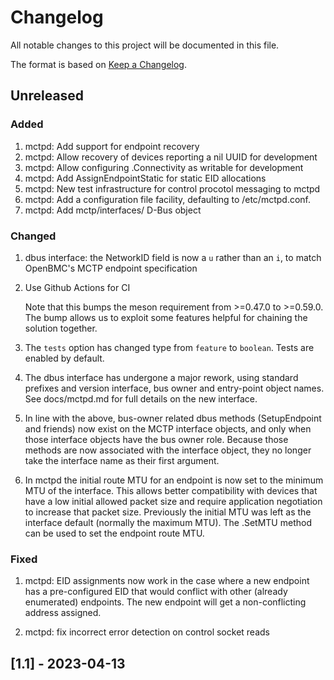# Changelog

All notable changes to this project will be documented in this file.

The format is based on [Keep a Changelog](https://keepachangelog.com/en/1.0.0/).

## Unreleased

### Added

1. mctpd: Add support for endpoint recovery
2. mctpd: Allow recovery of devices reporting a nil UUID for development
3. mctpd: Allow configuring .Connectivity as writable for development
4. mctpd: Add AssignEndpointStatic for static EID allocations
5. mctpd: New test infrastructure for control procotol messaging to mctpd
6. mctpd: Add a configuration file facility, defaulting to /etc/mctpd.conf.
7. mctpd: Add mctp/interfaces/<name> D-Bus object

### Changed

1. dbus interface: the NetworkID field is now a `u` rather than an `i`, to
   match OpenBMC's MCTP endpoint specification

2. Use Github Actions for CI

   Note that this bumps the meson requirement from >=0.47.0 to >=0.59.0. The
   bump allows us to exploit some features helpful for chaining the solution
   together.

3. The `tests` option has changed type from `feature` to `boolean`. Tests are
   enabled by default.

4. The dbus interface has undergone a major rework, using standard prefixes
   and version interface, bus owner and entry-point object names. See
   docs/mctpd.md for full details on the new interface.

5. In line with the above, bus-owner related dbus methods (SetupEndpoint and
   friends) now exist on the MCTP interface objects, and only when those
   interface objects have the bus owner role. Because those methods are
   now associated with the interface object, they no longer take the
   interface name as their first argument.

6. In mctpd the initial route MTU for an endpoint is now set to the minimum MTU
   of the interface. This allows better compatibility with devices that 
   have a low initial allowed packet size and require application negotiation
   to increase that packet size. Previously the initial MTU was left as the
   interface default (normally the maximum MTU).
   The .SetMTU method can be used to set the endpoint route MTU.

### Fixed

1. mctpd: EID assignments now work in the case where a new endpoint has a
   pre-configured EID that would conflict with other (already enumerated)
   endpoints. The new endpoint will get a non-conflicting address assigned.

2. mctpd: fix incorrect error detection on control socket reads

## [1.1] - 2023-04-13

